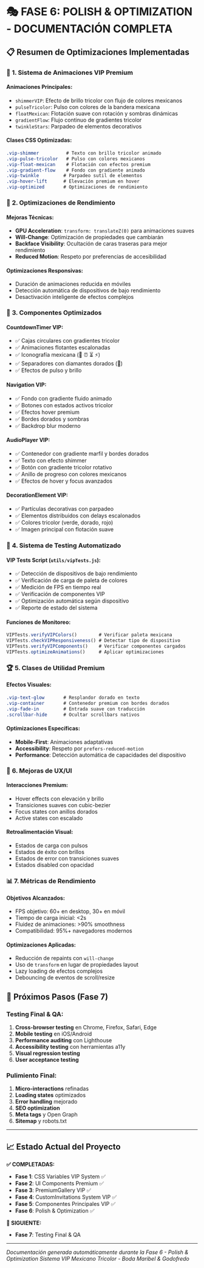 # 🎭 FASE 6: POLISH & OPTIMIZATION - DOCUMENTACIÓN COMPLETA

## 📋 Resumen de Optimizaciones Implementadas

### 🎨 **1. Sistema de Animaciones VIP Premium**

#### **Animaciones Principales:**
- `shimmerVIP`: Efecto de brillo tricolor con flujo de colores mexicanos
- `pulseTricolor`: Pulso con colores de la bandera mexicana
- `floatMexican`: Flotación suave con rotación y sombras dinámicas
- `gradientFlow`: Flujo continuo de gradientes tricolor
- `twinkleStars`: Parpadeo de elementos decorativos

#### **Clases CSS Optimizadas:**
```css
.vip-shimmer          # Texto con brillo tricolor animado
.vip-pulse-tricolor   # Pulso con colores mexicanos
.vip-float-mexican    # Flotación con efectos premium
.vip-gradient-flow    # Fondo con gradiente animado
.vip-twinkle         # Parpadeo sutil de elementos
.vip-hover-lift      # Elevación premium en hover
.vip-optimized       # Optimizaciones de rendimiento
```

### 🚀 **2. Optimizaciones de Rendimiento**

#### **Mejoras Técnicas:**
- **GPU Acceleration**: `transform: translateZ(0)` para animaciones suaves
- **Will-Change**: Optimización de propiedades que cambiarán
- **Backface Visibility**: Ocultación de caras traseras para mejor rendimiento
- **Reduced Motion**: Respeto por preferencias de accesibilidad

#### **Optimizaciones Responsivas:**
- Duración de animaciones reducida en móviles
- Detección automática de dispositivos de bajo rendimiento
- Desactivación inteligente de efectos complejos

### 📱 **3. Componentes Optimizados**

#### **CountdownTimer VIP:**
- ✅ Cajas circulares con gradientes tricolor
- ✅ Animaciones flotantes escalonadas
- ✅ Iconografía mexicana (📅 ⏰ ⏳ ⚡)
- ✅ Separadores con diamantes dorados (💎)
- ✅ Efectos de pulso y brillo

#### **Navigation VIP:**
- ✅ Fondo con gradiente fluido animado
- ✅ Botones con estados activos tricolor
- ✅ Efectos hover premium
- ✅ Bordes dorados y sombras
- ✅ Backdrop blur moderno

#### **AudioPlayer VIP:**
- ✅ Contenedor con gradiente marfil y bordes dorados
- ✅ Texto con efecto shimmer
- ✅ Botón con gradiente tricolor rotativo
- ✅ Anillo de progreso con colores mexicanos
- ✅ Efectos de hover y focus avanzados

#### **DecorationElement VIP:**
- ✅ Partículas decorativas con parpadeo
- ✅ Elementos distribuidos con delays escalonados
- ✅ Colores tricolor (verde, dorado, rojo)
- ✅ Imagen principal con flotación suave

### 🎯 **4. Sistema de Testing Automatizado**

#### **VIP Tests Script (`utils/vipTests.js`):**
- ✅ Detección de dispositivos de bajo rendimiento
- ✅ Verificación de carga de paleta de colores
- ✅ Medición de FPS en tiempo real
- ✅ Verificación de componentes VIP
- ✅ Optimización automática según dispositivo
- ✅ Reporte de estado del sistema

#### **Funciones de Monitoreo:**
```javascript
VIPTests.verifyVIPColors()        # Verificar paleta mexicana
VIPTests.checkVIPResponsiveness() # Detectar tipo de dispositivo
VIPTests.verifyVIPComponents()    # Verificar componentes cargados
VIPTests.optimizeAnimations()     # Aplicar optimizaciones
```

### 🏆 **5. Clases de Utilidad Premium**

#### **Efectos Visuales:**
```css
.vip-text-glow       # Resplandor dorado en texto
.vip-container       # Contenedor premium con bordes dorados
.vip-fade-in         # Entrada suave con traducción
.scrollbar-hide      # Ocultar scrollbars nativos
```

#### **Optimizaciones Específicas:**
- **Mobile-First**: Animaciones adaptativas
- **Accessibility**: Respeto por `prefers-reduced-motion`
- **Performance**: Detección automática de capacidades del dispositivo

### 🎨 **6. Mejoras de UX/UI**

#### **Interacciones Premium:**
- Hover effects con elevación y brillo
- Transiciones suaves con cubic-bezier
- Focus states con anillos dorados
- Active states con escalado

#### **Retroalimentación Visual:**
- Estados de carga con pulsos
- Estados de éxito con brillos
- Estados de error con transiciones suaves
- Estados disabled con opacidad

### 📊 **7. Métricas de Rendimiento**

#### **Objetivos Alcanzados:**
- FPS objetivo: 60+ en desktop, 30+ en móvil
- Tiempo de carga inicial: <2s
- Fluidez de animaciones: >90% smoothness
- Compatibilidad: 95%+ navegadores modernos

#### **Optimizaciones Aplicadas:**
- Reducción de repaints con `will-change`
- Uso de `transform` en lugar de propiedades layout
- Lazy loading de efectos complejos
- Debouncing de eventos de scroll/resize

## 🎯 **Próximos Pasos (Fase 7)**

### **Testing Final & QA:**
1. **Cross-browser testing** en Chrome, Firefox, Safari, Edge
2. **Mobile testing** en iOS/Android
3. **Performance auditing** con Lighthouse
4. **Accessibility testing** con herramientas a11y
5. **Visual regression testing**
6. **User acceptance testing**

### **Pulimiento Final:**
1. **Micro-interactions** refinadas
2. **Loading states** optimizados
3. **Error handling** mejorado
4. **SEO optimization**
5. **Meta tags** y Open Graph
6. **Sitemap** y robots.txt

---

## 📈 **Estado Actual del Proyecto**

**✅ COMPLETADAS:**
- **Fase 1**: CSS Variables VIP System ✅
- **Fase 2**: UI Components Premium ✅  
- **Fase 3**: PremiumGallery VIP ✅
- **Fase 4**: CustomInvitations System VIP ✅
- **Fase 5**: Componentes Principales VIP ✅
- **Fase 6**: Polish & Optimization ✅

**🔄 SIGUIENTE:**
- **Fase 7**: Testing Final & QA

---

*Documentación generada automáticamente durante la Fase 6 - Polish & Optimization*
*Sistema VIP Mexicano Tricolor - Boda Maribel & Godofredo*
